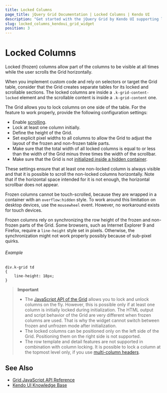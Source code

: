 ```yaml
---
title: Locked Columns
page_title: jQuery Grid Documentation | Locked Columns | Kendo UI
description: "Get started with the jQuery Grid by Kendo UI supporting locked columns that are visible at all times while the user scrolls the Grid horizontally."
slug: locked_columns_kendoui_grid_widget
position: 3
---
```


# Locked Columns

Locked (frozen) columns allow part of the columns to be visible at all times while the user scrolls the Grid horizontally.

When you implement custom code and rely on selectors or target the Grid table, consider that the Grid creates separate tables for its locked and scrollable sections. The locked columns are inside a `.k-grid-content-locked` element and the scrollable content is inside a `.k-grid-content` one.

The Grid allows you to lock columns on one side of the table. For the feature to work properly, provide the following configuration settings:

* Enable [scrolling](#scrolling).
* Lock at least one column initially.
* Define the height of the Grid.
* Set explicit pixel widths to all columns to allow the Grid to adjust the layout of the frozen and non-frozen table parts.
* Make sure that the total width of all locked columns is equal to or less than the width of the Grid minus three times the width of the scrollbar.
* Make sure that the Grid is not [initialized inside a hidden container](#hidden-containers).

These settings ensure that at least one non-locked column is always visible and that it is possible to scroll the non-locked columns horizontally. Note that if the horizontal space intended for it is not enough, the horizontal scrollbar does not appear.

Frozen columns cannot be touch-scrolled, because they are wrapped in a container with an `overflow:hidden` style. To work around this limitation on desktop devices, use the `mousewheel` event. However, no workaround exists for touch devices.

Frozen columns rely on synchronizing the row height of the frozen and non-frozen parts of the Grid. Some browsers, such as Internet Explorer 9 and Firefox, require a `line-height` style set in pixels. Otherwise, the synchronization might not work properly possibly because of sub-pixel quirks.

###### Example

    div.k-grid td
    {
        line-height: 18px;
    }

> **Important**
> * The [JavaScript API of the Grid](/api/javascript/ui/grid) allows you to lock and unlock columns on the fly. However, this is possible only if at least one column is initially locked during initialization. The HTML output and script behavior of the Grid are very different when frozen columns are used. That is why the widget cannot switch between frozen and unfrozen mode after initialization.
> * The locked columns can be positioned only on the left side of the Grid. Positioning them on the right side is not supported.
> * The row template and detail features are not supported in combination with column locking. It is possible to lock a column at the topmost level only, if you use [multi-column headers](http://demos.telerik.com/kendo-ui/grid/multicolumnheaders).

## See Also

* [Grid JavaScript API Reference](/api/javascript/ui/grid)
* [Kendo UI Knowledge Base](/knowledge-base)
